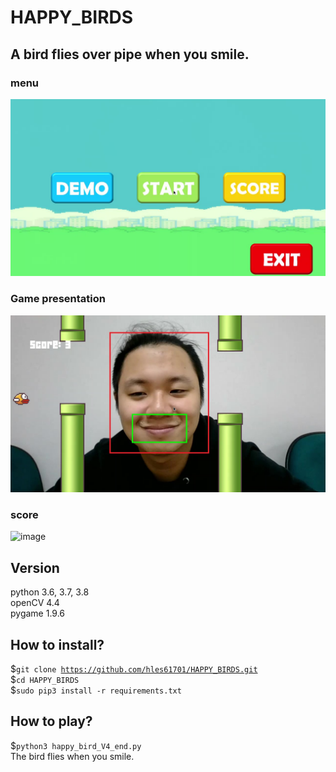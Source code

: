 # HAPPY_BIRDS
## A bird flies over pipe  when you smile.
### menu
![image](https://github.com/hles61701/HAPPY_BIRDS/blob/main/image/HAPPY_01.jpg)
### Game presentation
![image](https://github.com/hles61701/HAPPY_BIRDS/blob/main/image/HAPPY_04.jpg)
### score
![image](https://github.com/hles61701/HAPPY_BIRDS/blob/main/image/HAPPY_00.jpg)
  
## Version  
python 3.6, 3.7, 3.8  
openCV 4.4  
pygame 1.9.6  
  
## How to install?
$<code>git clone https://github.com/hles61701/HAPPY_BIRDS.git</code>  
$<code>cd HAPPY_BIRDS</code>  
$<code>sudo pip3 install -r requirements.txt</code>  
    
## How to play?
$<code>python3 happy_bird_V4_end.py</code>  
The bird flies when you smile.
